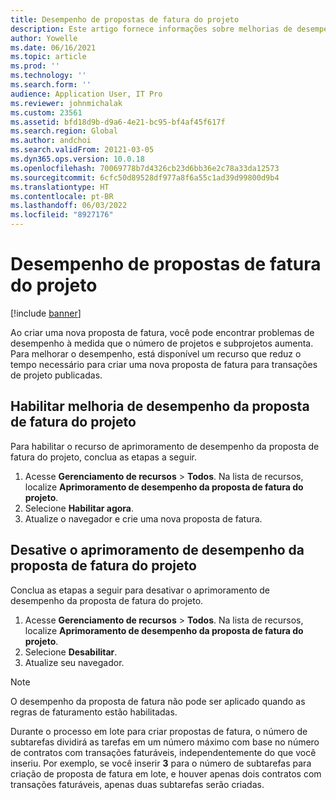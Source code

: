 ```yaml
---
title: Desempenho de propostas de fatura do projeto
description: Este artigo fornece informações sobre melhorias de desempenho para propostas de fatura do projeto.
author: Yowelle
ms.date: 06/16/2021
ms.topic: article
ms.prod: ''
ms.technology: ''
ms.search.form: ''
audience: Application User, IT Pro
ms.reviewer: johnmichalak
ms.custom: 23561
ms.assetid: bfd18d9b-d9a6-4e21-bc95-bf4af45f617f
ms.search.region: Global
ms.author: andchoi
ms.search.validFrom: 20121-03-05
ms.dyn365.ops.version: 10.0.18
ms.openlocfilehash: 70069778b7d4326cb23d6bb36e2c78a33da12573
ms.sourcegitcommit: 6cfc50d89528df977a8f6a55c1ad39d99800d9b4
ms.translationtype: HT
ms.contentlocale: pt-BR
ms.lasthandoff: 06/03/2022
ms.locfileid: "8927176"
---
```

# <a name="project-invoice-proposal-performance"></a>Desempenho de propostas de fatura do projeto

[!include [banner](../includes/banner.md)]

Ao criar uma nova proposta de fatura, você pode encontrar problemas de desempenho à medida que o número de projetos e subprojetos aumenta. Para melhorar o desempenho, está disponível um recurso que reduz o tempo necessário para criar uma nova proposta de fatura para transações de projeto publicadas.

## <a name="enable-project-invoice-proposal-performance-enhancement"></a>Habilitar melhoria de desempenho da proposta de fatura do projeto
Para habilitar o recurso de aprimoramento de desempenho da proposta de fatura do projeto, conclua as etapas a seguir.

1.  Acesse **Gerenciamento de recursos** > **Todos**. Na lista de recursos, localize **Aprimoramento de desempenho da proposta de fatura do projeto**.
2.  Selecione **Habilitar agora**.
3.  Atualize o navegador e crie uma nova proposta de fatura.

## <a name="turn-off-project-invoice-proposal-performance-enhancement"></a>Desative o aprimoramento de desempenho da proposta de fatura do projeto
Conclua as etapas a seguir para desativar o aprimoramento de desempenho da proposta de fatura do projeto.

1.  Acesse **Gerenciamento de recursos** > **Todos**. Na lista de recursos, localize **Aprimoramento de desempenho da proposta de fatura do projeto**.
2.  Selecione **Desabilitar**.
3.  Atualize seu navegador.

> [!NOTE]
> O desempenho da proposta de fatura não pode ser aplicado quando as regras de faturamento estão habilitadas.
> 
> Durante o processo em lote para criar propostas de fatura, o número de subtarefas dividirá as tarefas em um número máximo com base no número de contratos com transações faturáveis, independentemente do que você inseriu. Por exemplo, se você inserir **3** para o número de subtarefas para criação de proposta de fatura em lote, e houver apenas dois contratos com transações faturáveis, apenas duas subtarefas serão criadas.
